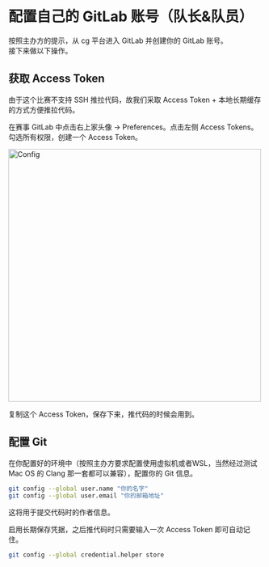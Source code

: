 # 配置自己的 GitLab 账号（队长&队员）

按照主办方的提示，从 cg 平台进入 GitLab 并创建你的 GitLab 账号。  
接下来做以下操作。

## 获取 Access Token

由于这个比赛不支持 SSH 推拉代码，故我们采取 Access Token + 本地长期缓存的方式方便推拉代码。

在赛事 GitLab 中点击右上家头像 -> Preferences。点击左侧 Access Tokens。勾选所有权限，创建一个 Access Token。

<img src="assets/config_self_gitlab_01.png" alt="Config" width="500"/>

复制这个 Access Token，保存下来，推代码的时候会用到。

## 配置 Git

在你配置好的环境中（按照主办方要求配置使用虚拟机或者WSL，当然经过测试 Mac OS 的 Clang 那一套都可以兼容），配置你的 Git 信息。

```bash
git config --global user.name "你的名字"
git config --global user.email "你的邮箱地址"
```

这将用于提交代码时的作者信息。

启用长期保存凭据，之后推代码时只需要输入一次 Access Token 即可自动记住。

```bash
git config --global credential.helper store
```